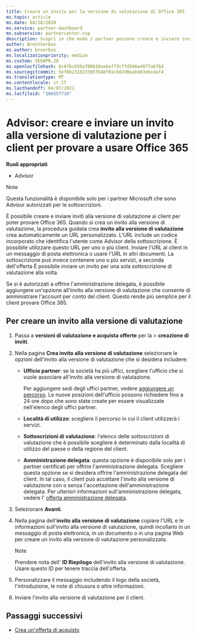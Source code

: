 ```yaml
---
title: Creare un invito per la versione di valutazione di Office 365
ms.topic: article
ms.date: 04/28/2020
ms.service: partner-dashboard
ms.subservice: partnercenter-csp
description: Scopri in che modo i partner possono creare e inviare inviti alla versione di valutazione per i loro clienti per provare a usare Office 365. I partner sono in gran parte un Advisor autorizzato per le sottoscrizioni.
author: BrentSerbus
ms.author: brserbus
ms.localizationpriority: medium
ms.custom: SEOAPR.20
ms.openlocfilehash: 8c6f6cb5ba700618aebe773cffd566e4077a676d
ms.sourcegitcommit: 5ef0b231023395fb4bf01cb82d0eabd83e6cdaf4
ms.translationtype: MT
ms.contentlocale: it-IT
ms.lasthandoff: 04/07/2021
ms.locfileid: "106557716"
---
```

# <a name="advisors-create-and-send-a-trial-invitation-for-clients-to-try-office-365"></a>Advisor: creare e inviare un invito alla versione di valutazione per i client per provare a usare Office 365


**Ruoli appropriati**

- Advisor

> [!NOTE]
> Questa funzionalità è disponibile solo per i partner Microsoft che sono Advisor autorizzati per le sottoscrizioni.

È possibile creare e inviare inviti alla versione di valutazione ai client per poter provare Office 365. Quando si crea un invito alla versione di valutazione, la procedura guidata crea **invito alla versione di valutazione** crea automaticamente un URL personalizzato. L'URL include un codice incorporato che identifica l'utente come Advisor della sottoscrizione. È possibile utilizzare questo URL per uno o più client. Inviare l'URL al client in un messaggio di posta elettronica o usare l'URL in altri documenti. La sottoscrizione può invece contenere uno o più servizi, a seconda dell'offerta È possibile inviare un invito per una sola sottoscrizione di valutazione alla volta.

Se si è autorizzati a offrire l'amministrazione delegata, è possibile aggiungere un'opzione all'invito alla versione di valutazione che consente di amministrare l'account per conto del client. Questo rende più semplice per il client provare Office 365.

## <a name="to-create-a-trial-invitation"></a>Per creare un invito alla versione di valutazione

1. Passa a **versioni di valutazione e acquista offerte** per la  >  **creazione di inviti**.

2. Nella pagina **Crea invito alla versione di valutazione** selezionare le opzioni dell'invito alla versione di valutazione che si desidera includere:

    - **Ufficio partner**: se la società ha più uffici, scegliere l'ufficio che si vuole associare all'invito alla versione di valutazione.

        Per aggiungere sedi degli uffici partner, vedere [aggiungere un percorso](manage-locations.md). Le nuove posizioni dell'ufficio possono richiedere fino a 24 ore dopo che sono state create per essere visualizzate nell'elenco degli uffici partner.

    - **Località di utilizzo**: scegliere il percorso in cui il client utilizzerà i servizi.
    - **Sottoscrizioni di valutazione**: l'elenco delle sottoscrizioni di valutazione che è possibile scegliere è determinato dalla località di utilizzo del paese o della regione del client.
    - **Amministrazione delegata**: questa opzione è disponibile solo per i partner certificati per offrire l'amministrazione delegata. Scegliere questa opzione se si desidera offrire l'amministrazione delegata del client. In tal caso, il client può accettare l'invito alla versione di valutazione con o senza l'accettazione dell'amministrazione delegata. Per ulteriori informazioni sull'amministrazione delegata, vedere l' [offerta amministrazione delegata](customers-revoke-admin-privileges.md).

3. Selezionare **Avanti**.

4. Nella pagina dell'**invito alla versione di valutazione** copiare l'URL e le informazioni sull'invito alla versione di valutazione, quindi incollarlo in un messaggio di posta elettronica, in un documento o in una pagina Web per creare un invito alla versione di valutazione personalizzata.

    > [!NOTE]
    > Prendere nota dell' **ID Riepilogo** dell'invito alla versione di valutazione. Usare questo ID per tenere traccia dell'offerta.

5. Personalizzare il messaggio includendo il logo della società, l'introduzione, le note di chiusura o altre informazioni.

6. Inviare l'invito alla versione di valutazione per il client.

## <a name="next-steps"></a>Passaggi successivi

- [Crea un'offerta di acquisto](advisor-create-a-purchase-offer.md)
